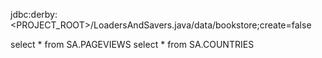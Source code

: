 jdbc:derby:<PROJECT_ROOT>/LoadersAndSavers.java/data/bookstore;create=false

select * from SA.PAGEVIEWS
select * from SA.COUNTRIES